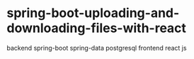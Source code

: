 # spring-boot-uploading-and-downloading-files-with-react
backend spring-boot spring-data postgresql
frontend react js 
